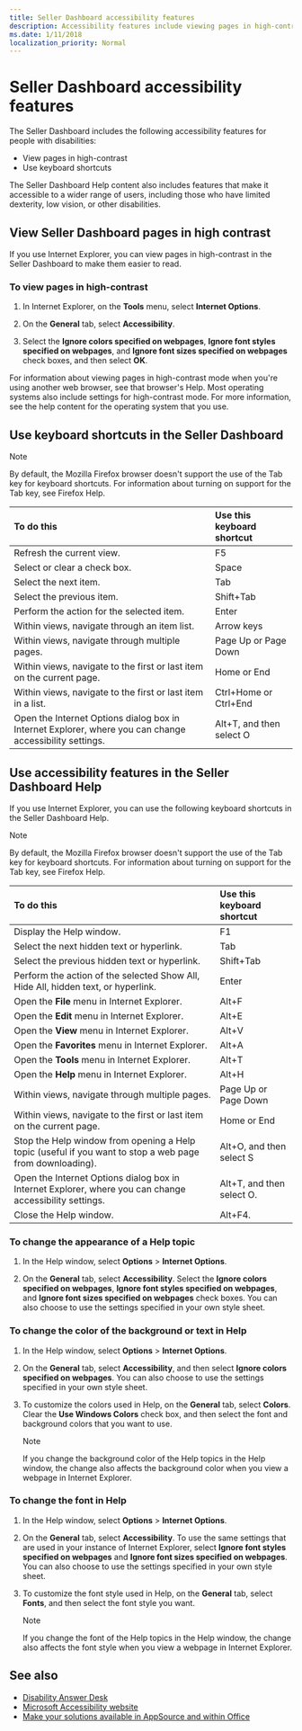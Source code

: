 ```yaml
---
title: Seller Dashboard accessibility features
description: Accessibility features include viewing pages in high-contrast and using keyboard shortcuts.
ms.date: 1/11/2018
localization_priority: Normal
---
```


# Seller Dashboard accessibility features
The Seller Dashboard includes the following accessibility features for people with disabilities:

- View pages in high-contrast   
- Use keyboard shortcuts
    
The Seller Dashboard Help content also includes features that make it accessible to a wider range of users, including those who have limited dexterity, low vision, or other disabilities. 

<a name="bk_highcont"> </a>
## View Seller Dashboard pages in high contrast

If you use Internet Explorer, you can view pages in high-contrast in the Seller Dashboard to make them easier to read. 

### To view pages in high-contrast

1. In Internet Explorer, on the **Tools** menu, select **Internet Options**.

2. On the **General** tab, select **Accessibility**.

3. Select the **Ignore colors specified on webpages**, **Ignore font styles specified on webpages**, and **Ignore font sizes specified on webpages** check boxes, and then select **OK**.

For information about viewing pages in high-contrast mode when you're using another web browser, see that browser's Help. Most operating systems also include settings for high-contrast mode. For more information, see the help content for the operating system that you use.

<a name="bk_keyboard"> </a>
## Use keyboard shortcuts in the Seller Dashboard

> [!NOTE]
> By default, the Mozilla Firefox browser doesn't support the use of the Tab key for keyboard shortcuts. For information about turning on support for the Tab key, see Firefox Help.

|**To do this**|**Use this keyboard shortcut**|
|:-----|:-----|
|Refresh the current view.|F5|
|Select or clear a check box.|Space|
|Select the next item.|Tab|
|Select the previous item.|Shift+Tab|
|Perform the action for the selected item.|Enter|
|Within views, navigate through an item list.|Arrow keys|
|Within views, navigate through multiple pages.|Page Up or Page Down|
|Within views, navigate to the first or last item on the current page.|Home or End|
|Within views, navigate to the first or last item in a list.|Ctrl+Home or Ctrl+End|
|Open the Internet Options dialog box in Internet Explorer, where you can change accessibility settings.|Alt+T, and then select O|

<a name="bk_keyboard"> </a>
## Use accessibility features in the Seller Dashboard Help

If you use Internet Explorer, you can use the following keyboard shortcuts in the Seller Dashboard Help.

> [!NOTE]
> By default, the Mozilla Firefox browser doesn't support the use of the Tab key for keyboard shortcuts. For information about turning on support for the Tab key, see Firefox Help.

|**To do this**|**Use this keyboard shortcut**|
|:-----|:-----|
|Display the Help window.|F1|
|Select the next hidden text or hyperlink.|Tab|
|Select the previous hidden text or hyperlink.|Shift+Tab|
|Perform the action of the selected Show All, Hide All, hidden text, or hyperlink.|Enter|
|Open the  **File** menu in Internet Explorer.|Alt+F|
|Open the  **Edit** menu in Internet Explorer.|Alt+E|
|Open the  **View** menu in Internet Explorer.|Alt+V|
|Open the  **Favorites** menu in Internet Explorer.|Alt+A|
|Open the  **Tools** menu in Internet Explorer.|Alt+T|
|Open the  **Help** menu in Internet Explorer.|Alt+H|
|Within views, navigate through multiple pages.|Page Up or Page Down|
|Within views, navigate to the first or last item on the current page.|Home or End|
|Stop the Help window from opening a Help topic (useful if you want to stop a web page from downloading).|Alt+O, and then select S|
|Open the Internet Options dialog box in Internet Explorer, where you can change accessibility settings.|Alt+T, and then select O.|
|Close the Help window.|Alt+F4.|

### To change the appearance of a Help topic

1. In the Help window, select **Options** > **Internet Options**.

2. On the **General** tab, select **Accessibility**. Select the **Ignore colors specified on webpages**, **Ignore font styles specified on webpages**, and **Ignore font sizes specified on webpages** check boxes. You can also choose to use the settings specified in your own style sheet.

### To change the color of the background or text in Help

1. In the Help window, select **Options** > **Internet Options**.

2. On the **General** tab, select **Accessibility**, and then select **Ignore colors specified on webpages**. You can also choose to use the settings specified in your own style sheet.

3. To customize the colors used in Help, on the **General** tab, select **Colors**. Clear the **Use Windows Colors** check box, and then select the font and background colors that you want to use.
    
    > [!NOTE]
    > If you change the background color of the Help topics in the Help window, the change also affects the background color when you view a webpage in Internet Explorer.

### To change the font in Help

1. In the Help window, select **Options** > **Internet Options**.

2. On the **General** tab, select **Accessibility**. To use the same settings that are used in your instance of Internet Explorer, select **Ignore font styles specified on webpages** and **Ignore font sizes specified on webpages**. You can also choose to use the settings specified in your own style sheet. 
 
3. To customize the font style used in Help, on the **General** tab, select **Fonts**, and then select the font style you want.
    
    > [!NOTE]
    > If you change the font of the Help topics in the Help window, the change also affects the font style when you view a webpage in Internet Explorer.

## See also
<a name="bk_addresources"> </a>

- [Disability Answer Desk](https://support.microsoft.com/en-us/accessibility/disability-answer-desk)
- [Microsoft Accessibility website](https://www.microsoft.com/en-us/accessibility)
- [Make your solutions available in AppSource and within Office](submit-to-the-office-store.md)
    
 

